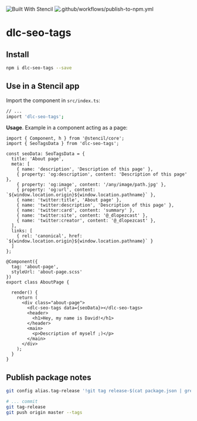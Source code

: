![Built With Stencil](https://img.shields.io/badge/-Built%20With%20Stencil-16161d.svg?logo=data%3Aimage%2Fsvg%2Bxml%3Bbase64%2CPD94bWwgdmVyc2lvbj0iMS4wIiBlbmNvZGluZz0idXRmLTgiPz4KPCEtLSBHZW5lcmF0b3I6IEFkb2JlIElsbHVzdHJhdG9yIDE5LjIuMSwgU1ZHIEV4cG9ydCBQbHVnLUluIC4gU1ZHIFZlcnNpb246IDYuMDAgQnVpbGQgMCkgIC0tPgo8c3ZnIHZlcnNpb249IjEuMSIgaWQ9IkxheWVyXzEiIHhtbG5zPSJodHRwOi8vd3d3LnczLm9yZy8yMDAwL3N2ZyIgeG1sbnM6eGxpbms9Imh0dHA6Ly93d3cudzMub3JnLzE5OTkveGxpbmsiIHg9IjBweCIgeT0iMHB4IgoJIHZpZXdCb3g9IjAgMCA1MTIgNTEyIiBzdHlsZT0iZW5hYmxlLWJhY2tncm91bmQ6bmV3IDAgMCA1MTIgNTEyOyIgeG1sOnNwYWNlPSJwcmVzZXJ2ZSI%2BCjxzdHlsZSB0eXBlPSJ0ZXh0L2NzcyI%2BCgkuc3Qwe2ZpbGw6I0ZGRkZGRjt9Cjwvc3R5bGU%2BCjxwYXRoIGNsYXNzPSJzdDAiIGQ9Ik00MjQuNywzNzMuOWMwLDM3LjYtNTUuMSw2OC42LTkyLjcsNjguNkgxODAuNGMtMzcuOSwwLTkyLjctMzAuNy05Mi43LTY4LjZ2LTMuNmgzMzYuOVYzNzMuOXoiLz4KPHBhdGggY2xhc3M9InN0MCIgZD0iTTQyNC43LDI5Mi4xSDE4MC40Yy0zNy42LDAtOTIuNy0zMS05Mi43LTY4LjZ2LTMuNkgzMzJjMzcuNiwwLDkyLjcsMzEsOTIuNyw2OC42VjI5Mi4xeiIvPgo8cGF0aCBjbGFzcz0ic3QwIiBkPSJNNDI0LjcsMTQxLjdIODcuN3YtMy42YzAtMzcuNiw1NC44LTY4LjYsOTIuNy02OC42SDMzMmMzNy45LDAsOTIuNywzMC43LDkyLjcsNjguNlYxNDEuN3oiLz4KPC9zdmc%2BCg%3D%3D&colorA=16161d&style=flat-square)
![.github/workflows/publish-to-npm.yml](https://github.com/Dellos7/dlc-seo-tags/workflows/Test%20and%20NPM%20publish/badge.svg)

# dlc-seo-tags

## Install

```bash
npm i dlc-seo-tags --save
```

## Use in a Stencil app

Import the component in `src/index.ts`:

```bash
// ...
import 'dlc-seo-tags';
```

**Usage**. Example in a component acting as a page:

```tsx
import { Component, h } from '@stencil/core';
import { SeoTagsData } from 'dlc-seo-tags';

const seoData: SeoTagsData = {
  title: 'About page',
  meta: [
    { name: 'description', 'Description of this page' },
    { property: 'og:description', content: 'Description of this page' },
    { property: 'og:image', content: '/any/image/path.jpg' },
    { property: 'og:url', content: `${window.location.origin}${window.location.pathname}` },
    { name: 'twitter:title', 'About page' },
    { name: 'twitter:description', 'Description of this page' },
    { name: 'twitter:card', content: 'summary' },
    { name: 'twitter:site', content: '@_dlopezcast' },
    { name: 'twitter:creator', content: '@_dlopezcast' },
  ],
  links: [
    { rel: 'canonical', href: `${window.location.origin}${window.location.pathname}` }
  ]
};

@Component({
  tag: 'about-page',
  styleUrl: 'about-page.scss'
})
export class AboutPage {

  render() {
    return (
      <div class="about-page">
        <dlc-seo-tags data={seoData}></dlc-seo-tags>
        <header>
          <h1>Hey, my name is David!</h1>
        </header>
        <main>
          <p>Description of myself ;)</p>
        </main>
      </div>
    );
  }
}

```


## Publish package notes

```bash
git config alias.tag-release '!git tag release-$(cat package.json | grep version | head -1 | awk -F: "{ print $2 }" | sed "s/[\",]//g" | tr -d "[[:space:]]")-$(cat package.json | grep name | head -1 | awk -F: "{ print $2 }" | sed "s/[\",]//g" | tr -d "[[:space:]]")'
```

```bash
# ... commit
git tag-release
git push origin master --tags
```